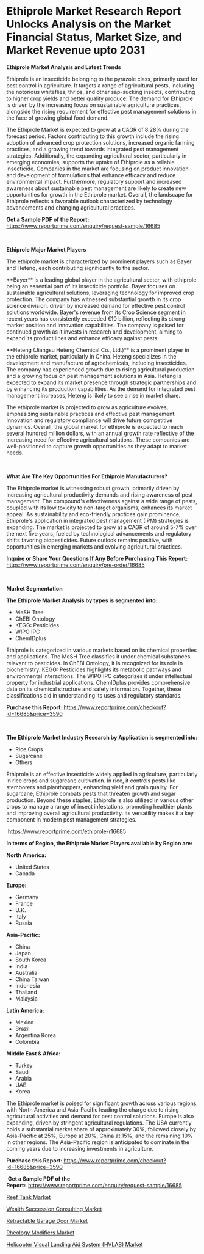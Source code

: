 <p><h1>Ethiprole Market Research Report Unlocks Analysis on the Market Financial Status, Market Size, and Market Revenue upto 2031</h1></p><p><strong>Ethiprole Market Analysis and Latest Trends</strong></p>
<p><p>Ethiprole is an insecticide belonging to the pyrazole class, primarily used for pest control in agriculture. It targets a range of agricultural pests, including the notorious whiteflies, thrips, and other sap-sucking insects, contributing to higher crop yields and better quality produce. The demand for Ethiprole is driven by the increasing focus on sustainable agriculture practices, alongside the rising requirement for effective pest management solutions in the face of growing global food demand.</p><p>The Ethiprole Market is expected to grow at a CAGR of 8.28% during the forecast period. Factors contributing to this growth include the rising adoption of advanced crop protection solutions, increased organic farming practices, and a growing trend towards integrated pest management strategies. Additionally, the expanding agricultural sector, particularly in emerging economies, supports the uptake of Ethiprole as a reliable insecticide. Companies in the market are focusing on product innovation and development of formulations that enhance efficacy and reduce environmental impact. Furthermore, regulatory support and increased awareness about sustainable pest management are likely to create new opportunities for growth in the Ethiprole market. Overall, the landscape for Ethiprole reflects a favorable outlook characterized by technology advancements and changing agricultural practices.</p></p>
<p><strong>Get a Sample PDF of the Report:&nbsp;</strong> <a href="https://www.reportprime.com/enquiry/request-sample/16685?utm_campaign=1088&utm_medium=2&utm_source=Github&utm_content=ia&utm_term=27112024&utm_id=ethiprole">https://www.reportprime.com/enquiry/request-sample/16685</a></p>
<p>&nbsp;</p>
<p><strong>Ethiprole Major Market Players</strong></p>
<p><p>The ethiprole market is characterized by prominent players such as Bayer and Heteng, each contributing significantly to the sector.</p><p>**Bayer** is a leading global player in the agricultural sector, with ethiprole being an essential part of its insecticide portfolio. Bayer focuses on sustainable agricultural solutions, leveraging technology for improved crop protection. The company has witnessed substantial growth in its crop science division, driven by increased demand for effective pest control solutions worldwide. Bayer's revenue from its Crop Science segment in recent years has consistently exceeded €10 billion, reflecting its strong market position and innovation capabilities. The company is poised for continued growth as it invests in research and development, aiming to expand its product lines and enhance efficacy against pests.</p><p>**Heteng (Jiangsu Heteng Chemical Co., Ltd.)** is a prominent player in the ethiprole market, particularly in China. Heteng specializes in the development and manufacture of agrochemicals, including insecticides. The company has experienced growth due to rising agricultural production and a growing focus on pest management solutions in Asia. Heteng is expected to expand its market presence through strategic partnerships and by enhancing its production capabilities. As the demand for integrated pest management increases, Heteng is likely to see a rise in market share.</p><p>The ethiprole market is projected to grow as agriculture evolves, emphasizing sustainable practices and effective pest management. Innovation and regulatory compliance will drive future competitive dynamics. Overall, the global market for ethiprole is expected to reach several hundred million dollars, with an annual growth rate reflective of the increasing need for effective agricultural solutions. These companies are well-positioned to capture growth opportunities as they adapt to market needs.</p></p>
<p>&nbsp;</p>
<p><strong>What Are The Key Opportunities For Ethiprole Manufacturers?</strong></p>
<p><p>The Ethiprole market is witnessing robust growth, primarily driven by increasing agricultural productivity demands and rising awareness of pest management. The compound's effectiveness against a wide range of pests, coupled with its low toxicity to non-target organisms, enhances its market appeal. As sustainability and eco-friendly practices gain prominence, Ethiprole's application in integrated pest management (IPM) strategies is expanding. The market is projected to grow at a CAGR of around 5-7% over the next five years, fueled by technological advancements and regulatory shifts favoring biopesticides. Future outlook remains positive, with opportunities in emerging markets and evolving agricultural practices.</p></p>
<p><strong>Inquire or Share Your Questions If Any Before Purchasing This Report:</strong> <a href="https://www.reportprime.com/enquiry/pre-order/16685?utm_campaign=1088&utm_medium=2&utm_source=Github&utm_content=ia&utm_term=27112024&utm_id=ethiprole">https://www.reportprime.com/enquiry/pre-order/16685</a></p>
<p>&nbsp;</p>
<p><strong>Market Segmentation</strong></p>
<p><strong>The Ethiprole Market Analysis by types is segmented into:</strong></p>
<p><ul><li>MeSH Tree</li><li>ChEBI Ontology</li><li>KEGG: Pesticides</li><li>WIPO IPC</li><li>ChemIDplus</li></ul></p>
<p><p>Ethiprole is categorized in various markets based on its chemical properties and applications. The MeSH Tree classifies it under chemical substances relevant to pesticides. In ChEBI Ontology, it is recognized for its role in biochemistry. KEGG: Pesticides highlights its metabolic pathways and environmental interactions. The WIPO IPC categorizes it under intellectual property for industrial applications. ChemIDplus provides comprehensive data on its chemical structure and safety information. Together, these classifications aid in understanding its uses and regulatory standards.</p></p>
<p><strong>Purchase this Report:&nbsp;</strong><a href="https://www.reportprime.com/checkout?id=16685&price=3590&utm_campaign=1088&utm_medium=2&utm_source=Github&utm_content=ia&utm_term=27112024&utm_id=ethiprole">https://www.reportprime.com/checkout?id=16685&price=3590</a></p>
<p>&nbsp;</p>
<p><strong>The Ethiprole Market Industry Research by Application is segmented into:</strong></p>
<p><ul><li>Rice Crops</li><li>Sugarcane</li><li>Others</li></ul></p>
<p><p>Ethiprole is an effective insecticide widely applied in agriculture, particularly in rice crops and sugarcane cultivation. In rice, it controls pests like stemborers and planthoppers, enhancing yield and grain quality. For sugarcane, Ethiprole combats pests that threaten growth and sugar production. Beyond these staples, Ethiprole is also utilized in various other crops to manage a range of insect infestations, promoting healthier plants and improving overall agricultural productivity. Its versatility makes it a key component in modern pest management strategies.</p></p>
<p><a href="https://www.reportprime.com/ethiprole-r16685?utm_campaign=1088&utm_medium=2&utm_source=Github&utm_content=ia&utm_term=27112024&utm_id=ethiprole">&nbsp;https://www.reportprime.com/ethiprole-r16685</a></p>
<p><strong>In terms of Region, the Ethiprole Market Players available by Region are:</strong></p>
<p>
    <p> <strong> North America: </strong>
        <ul>
            <li>United States</li>
            <li>Canada</li>
        </ul>
        </p> 
    <p> <strong> Europe: </strong>
        <ul>
            <li>Germany</li>
            <li>France</li>
            <li>U.K.</li>
            <li>Italy</li>
            <li>Russia</li>
        </ul>
        </p> 
    <p> <strong> Asia-Pacific: </strong>
        <ul>
            <li>China</li>
            <li>Japan</li>
            <li>South Korea</li>
            <li>India</li>
            <li>Australia</li>
            <li>China Taiwan</li>
            <li>Indonesia</li>
            <li>Thailand</li>
            <li>Malaysia</li>
        </ul>
        </p> 
    <p> <strong> Latin America: </strong>
        <ul>
            <li>Mexico</li>
            <li>Brazil</li>
            <li>Argentina Korea</li>
            <li>Colombia</li>
        </ul>
        </p> 
    <p> <strong> Middle East & Africa: </strong>
        <ul>
            <li>Turkey</li>
            <li>Saudi</li>
            <li>Arabia</li>
            <li>UAE</li>
            <li>Korea</li>
        </ul>
    </p>
    </p>
<p><p>The Ethiprole market is poised for significant growth across various regions, with North America and Asia-Pacific leading the charge due to rising agricultural activities and demand for pest control solutions. Europe is also expanding, driven by stringent agricultural regulations. The USA currently holds a substantial market share of approximately 30%, followed closely by Asia-Pacific at 25%, Europe at 20%, China at 15%, and the remaining 10% in other regions. The Asia-Pacific region is anticipated to dominate in the coming years due to increasing investments in agriculture.</p></p>
<p><strong>Purchase this Report: </strong><a href="https://www.reportprime.com/checkout?id=16685&price=3590&utm_campaign=1088&utm_medium=2&utm_source=Github&utm_content=ia&utm_term=27112024&utm_id=ethiprole">https://www.reportprime.com/checkout?id=16685&price=3590</a></p>
<p>&nbsp;<strong>Get a Sample PDF of the Report:&nbsp;&nbsp;</strong><a href="https://www.reportprime.com/enquiry/request-sample/16685?utm_campaign=1088&utm_medium=2&utm_source=Github&utm_content=ia&utm_term=27112024&utm_id=ethiprole">https://www.reportprime.com/enquiry/request-sample/16685</a></p>
<p><strong></strong></p>
<p><p><a href="https://www.linkedin.com/pulse/insights-reef-tank-industry-market-financial-status-size-revenue-yx4qe?utm_campaign=1088&utm_medium=2&utm_source=Github&utm_content=ia&utm_term=27112024&utm_id=ethiprole">Reef Tank Market</a></p><p><a href="https://issuu.com/reportprime-2/docs/wealth-succession-consulting-market_2b748f3d9b890d?utm_campaign=1088&utm_medium=2&utm_source=Github&utm_content=ia&utm_term=27112024&utm_id=ethiprole">Wealth Succession Consulting Market</a></p><p><a href="https://www.linkedin.com/pulse/in-depth-analysis-global-retractable-garage-door-market-scope-7sxue?utm_campaign=1088&utm_medium=2&utm_source=Github&utm_content=ia&utm_term=27112024&utm_id=ethiprole">Retractable Garage Door Market</a></p><p><a href="https://github.com/manesros8/Market-Research-Report-List-1/blob/main/rheology-modifiers-market.md?utm_campaign=1088&utm_medium=2&utm_source=Github&utm_content=ia&utm_term=27112024&utm_id=ethiprole">Rheology Modifiers Market</a></p><p><a href="https://issuu.com/reportprime-2/docs/helicopter-visual-landing-aid-syste_329de1d54d6641?utm_campaign=1088&utm_medium=2&utm_source=Github&utm_content=ia&utm_term=27112024&utm_id=ethiprole">Helicopter Visual Landing Aid System (HVLAS) Market</a></p></p>